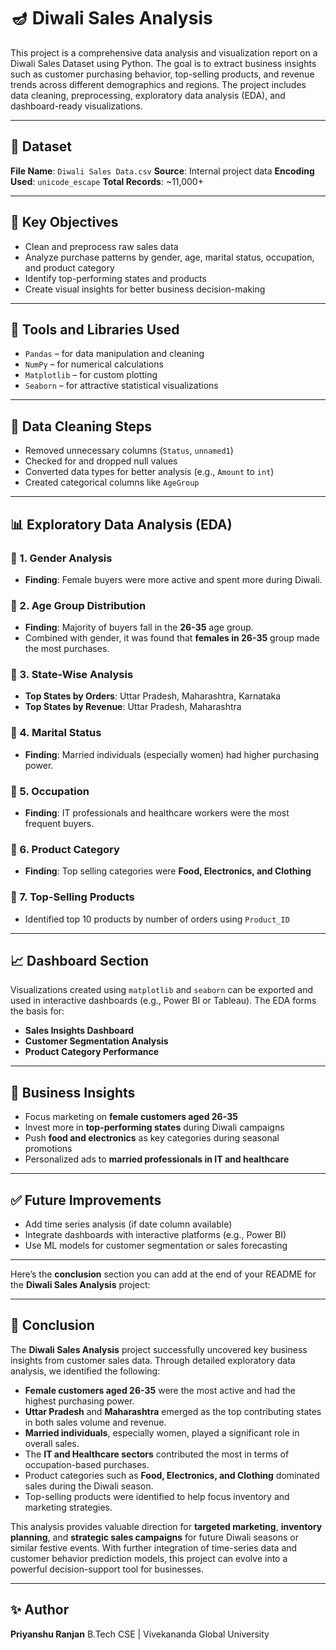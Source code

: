 # 🪔 Diwali Sales Analysis

This project is a comprehensive data analysis and visualization report on a Diwali Sales Dataset using Python. The goal is to extract business insights such as customer purchasing behavior, top-selling products, and revenue trends across different demographics and regions. The project includes data cleaning, preprocessing, exploratory data analysis (EDA), and dashboard-ready visualizations.

---

## 📁 Dataset

**File Name**: `Diwali Sales Data.csv`
**Source**: Internal project data
**Encoding Used**: `unicode_escape`
**Total Records**: \~11,000+

---

## 📌 Key Objectives

* Clean and preprocess raw sales data
* Analyze purchase patterns by gender, age, marital status, occupation, and product category
* Identify top-performing states and products
* Create visual insights for better business decision-making

---

## 🧰 Tools and Libraries Used

* `Pandas` – for data manipulation and cleaning
* `NumPy` – for numerical calculations
* `Matplotlib` – for custom plotting
* `Seaborn` – for attractive statistical visualizations

---

## 🧹 Data Cleaning Steps

* Removed unnecessary columns (`Status`, `unnamed1`)
* Checked for and dropped null values
* Converted data types for better analysis (e.g., `Amount` to `int`)
* Created categorical columns like `AgeGroup`

---

## 📊 Exploratory Data Analysis (EDA)

### 🎯 1. Gender Analysis

* **Finding**: Female buyers were more active and spent more during Diwali.

### 🎯 2. Age Group Distribution

* **Finding**: Majority of buyers fall in the **26-35** age group.
* Combined with gender, it was found that **females in 26-35** group made the most purchases.

### 🎯 3. State-Wise Analysis

* **Top States by Orders**: Uttar Pradesh, Maharashtra, Karnataka
* **Top States by Revenue**: Uttar Pradesh, Maharashtra

### 🎯 4. Marital Status

* **Finding**: Married individuals (especially women) had higher purchasing power.

### 🎯 5. Occupation

* **Finding**: IT professionals and healthcare workers were the most frequent buyers.

### 🎯 6. Product Category

* **Finding**: Top selling categories were **Food, Electronics, and Clothing**

### 🎯 7. Top-Selling Products

* Identified top 10 products by number of orders using `Product_ID`

---

## 📈 Dashboard Section

Visualizations created using `matplotlib` and `seaborn` can be exported and used in interactive dashboards (e.g., Power BI or Tableau). The EDA forms the basis for:

* **Sales Insights Dashboard**
* **Customer Segmentation Analysis**
* **Product Category Performance**

---

## 📌 Business Insights

* Focus marketing on **female customers aged 26-35**
* Invest more in **top-performing states** during Diwali campaigns
* Push **food and electronics** as key categories during seasonal promotions
* Personalized ads to **married professionals in IT and healthcare**

---

## ✅ Future Improvements

* Add time series analysis (if date column available)
* Integrate dashboards with interactive platforms (e.g., Power BI)
* Use ML models for customer segmentation or sales forecasting

---

Here’s the **conclusion** section you can add at the end of your README for the **Diwali Sales Analysis** project:

---

## 🧾 Conclusion

The **Diwali Sales Analysis** project successfully uncovered key business insights from customer sales data. Through detailed exploratory data analysis, we identified the following:

* **Female customers aged 26-35** were the most active and had the highest purchasing power.
* **Uttar Pradesh** and **Maharashtra** emerged as the top contributing states in both sales volume and revenue.
* **Married individuals**, especially women, played a significant role in overall sales.
* The **IT and Healthcare sectors** contributed the most in terms of occupation-based purchases.
* Product categories such as **Food, Electronics, and Clothing** dominated sales during the Diwali season.
* Top-selling products were identified to help focus inventory and marketing strategies.

This analysis provides valuable direction for **targeted marketing**, **inventory planning**, and **strategic sales campaigns** for future Diwali seasons or similar festive events. With further integration of time-series data and customer behavior prediction models, this project can evolve into a powerful decision-support tool for businesses.

---

## ✨ Author

**Priyanshu Ranjan**
B.Tech CSE | Vivekananda Global University

